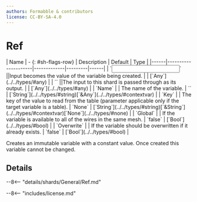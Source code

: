 ```yaml
---
authors: Formabble & contributors
license: CC-BY-SA-4.0
---
```



# Ref

<div class="sh-parameters" markdown="1">
| Name | - {: #sh-flags-row} | Description | Default | Type |
|------|---------------------|-------------|---------|------|
| `<input>` ||Input becomes the value of the variable being created. | | [`Any`](../../types/#any) |
| `<output>` ||The input to this shard is passed through as its output. | | [`Any`](../../types/#any) |
| `Name` |  | The name of the variable. | `` | [`String`](../../types/#string)[`&Any`](../../types/#contextvar) |
| `Key` |  | The key of the value to read from the table (parameter applicable only if the target variable is a table). | `None` | [`String`](../../types/#string)[`&String`](../../types/#contextvar)[`None`](../../types/#none) |
| `Global` |  | If the variable is available to all of the wires in the same mesh. | `false` | [`Bool`](../../types/#bool) |
| `Overwrite` |  | If the variable should be overwritten if it already exists. | `false` | [`Bool`](../../types/#bool) |

</div>

Creates an immutable variable with a constant value. Once created this variable cannot be changed.

## Details

--8<-- "details/shards/General/Ref.md"


--8<-- "includes/license.md"

